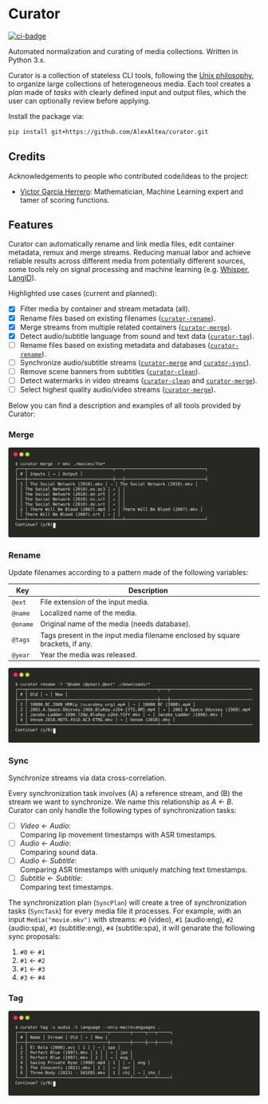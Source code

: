 Curator
=======

[![ci-badge](https://github.com/AlexAltea/curator/actions/workflows/ci.yml/badge.svg)](https://github.com/AlexAltea/curator/actions/workflows/ci.yml)

Automated normalization and curating of media collections. Written in Python 3.x.

Curator is a collection of stateless CLI tools, following the [Unix philosophy](https://en.wikipedia.org/wiki/Unix_philosophy), to organize large collections of heterogeneous media. Each tool creates a *plan* made of *tasks* with clearly defined input and output files, which the user can optionally review before applying.

Install the package via:

```sh
pip install git+https://github.com/AlexAltea/curator.git
```

## Credits

Acknowledgements to people who contributed code/ideas to the project:

- [Victor Garcia Herrero](https://github.com/VictGH): Mathematician, Machine Learning expert and tamer of scoring functions.

## Features

Curator can automatically rename and link media files, edit container metadata, remux and merge streams. Reducing manual labor and achieve reliable results across different media from potentially different sources, some tools rely on signal processing and machine learning (e.g. [Whisper](https://openai.com/blog/whisper/), [LangID](https://github.com/saffsd/langid.py)).

Highlighted use cases (current and planned):

- [x] Filter media by container and stream metadata (all).
- [x] Rename files based on existing filenames ([`curator-rename`](#rename)).
- [x] Merge streams from multiple related containers ([`curator-merge`](#merge)).
- [x] Detect audio/subtitle language from sound and text data ([`curator-tag`](#tag)).
- [ ] Rename files based on existing metadata and databases ([`curator-rename`](#rename)).
- [ ] Synchronize audio/subtitle streams ([`curator-merge`](#merge) and [`curator-sync`](#sync)).
- [ ] Remove scene banners from subtitles ([`curator-clean`](#clean)).
- [ ] Detect watermarks in video streams ([`curator-clean`](#clean) and [`curator-merge`](#merge)).
- [ ] Select highest quality audio/video streams ([`curator-merge`](#merge)).

Below you can find a description and examples of all tools provided by Curator:

### Merge

![example-curator-merge](./docs/images/curator-merge.svg)

### Rename

Update filenames according to a pattern made of the following variables:

| Key      | Description |
|----------|-------------|
| `@ext`   | File extension of the input media. |
| `@name`  | Localized name of the media. |
| `@oname` | Original name of the media (needs database). |
| `@tags`  | Tags present in the input media filename enclosed by square brackets, if any. |
| `@year`  | Year the media was released. |

![example-curator-rename](./docs/images/curator-rename.svg)

### Sync

Synchronize streams via data cross-correlation.

Every synchronization task involves (A) a reference stream, and (B) the stream we want to synchronize. We name this relationship as *A ← B*. Curator can only handle the following types of synchronization tasks:

- [ ] *Video ← Audio*:\
    Comparing lip movement timestamps with ASR timestamps.
- [ ] *Audio ← Audio*:\
    Comparing sound data.
- [ ] *Audio ← Subtitle*:\
    Comparing ASR timestamps with uniquely matching text timestamps.
- [ ] *Subtitle ← Subtitle*:\
    Comparing text timestamps.

The synchronization plan (`SyncPlan`) will create a tree of synchronization tasks (`SyncTask`) for every media file it processes. For example, with an input `Media("movie.mkv")` with streams: `#0` (video), `#1` (audio:eng), `#2` (audio:spa), `#3` (subtitle:eng), `#4` (subtitle:spa), it will genarate the following sync proposals:

1. `#0` ← `#1`
2. `#1` ← `#2`
3. `#1` ← `#3`
4. `#3` ← `#4`

### Tag

![example-curator-tag](./docs/images/curator-tag.svg)
